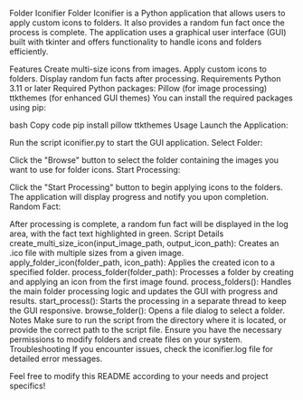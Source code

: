 Folder Iconifier
Folder Iconifier is a Python application that allows users to apply custom icons to folders. It also provides a random fun fact once the process is complete. The application uses a graphical user interface (GUI) built with tkinter and offers functionality to handle icons and folders efficiently.

Features
Create multi-size icons from images.
Apply custom icons to folders.
Display random fun facts after processing.
Requirements
Python 3.11 or later
Required Python packages:
Pillow (for image processing)
ttkthemes (for enhanced GUI themes)
You can install the required packages using pip:

bash
Copy code
pip install pillow ttkthemes
Usage
Launch the Application:

Run the script iconifier.py to start the GUI application.
Select Folder:

Click the "Browse" button to select the folder containing the images you want to use for folder icons.
Start Processing:

Click the "Start Processing" button to begin applying icons to the folders. The application will display progress and notify you upon completion.
Random Fact:

After processing is complete, a random fun fact will be displayed in the log area, with the fact text highlighted in green.
Script Details
create_multi_size_icon(input_image_path, output_icon_path): Creates an .ico file with multiple sizes from a given image.
apply_folder_icon(folder_path, icon_path): Applies the created icon to a specified folder.
process_folder(folder_path): Processes a folder by creating and applying an icon from the first image found.
process_folders(): Handles the main folder processing logic and updates the GUI with progress and results.
start_process(): Starts the processing in a separate thread to keep the GUI responsive.
browse_folder(): Opens a file dialog to select a folder.
Notes
Make sure to run the script from the directory where it is located, or provide the correct path to the script file.
Ensure you have the necessary permissions to modify folders and create files on your system.
Troubleshooting
If you encounter issues, check the iconifier.log file for detailed error messages.

Feel free to modify this README according to your needs and project specifics!

